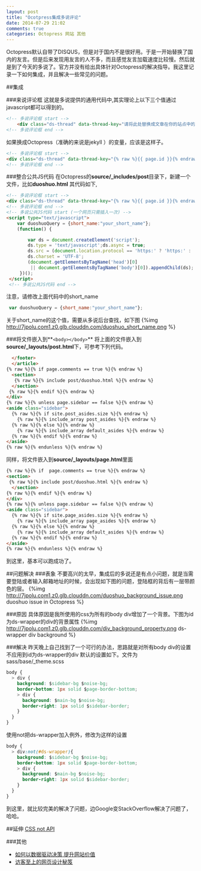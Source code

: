 ```yaml
---
layout: post
title: "Ocotpress集成多说评论"
date: 2014-07-29 21:02
comments: true
categories: Octopress 网站 其他
---
```


Octopress默认自带了DISQUS，但是对于国内不是很好用。于是一开始替换了国内的友言。但是后来发现用友言的人不多，而且感觉友言加载速度比较慢。然后就是到了今天的多说了。官方并没有给出具体针对Octopress的解决指导。我这里记录一下如何集成，并且解决一些常见的问题。

<!--more-->

##集成

###来说评论框
这就是多说提供的通用代码中,其实理论上以下三个值通过javascript都可以得到的。
```html linenos:false
<!-- 多说评论框 start -->
	<div class="ds-thread" data-thread-key="请将此处替换成文章在你的站点中的ID" data-title="请替换成文章的标题" data-url="请替换成文章的网址"></div>
<!-- 多说评论框 end -->
```
如果换成Octopress（准确的来说是jekyll ）的变量，应该是这样子。
```html linenos:false
<!-- 多说评论框 start -->
<div class="ds-thread" data-thread-key="{% raw %}{{ page.id }}{% endraw %}" data-title="{% raw %}{{ page.title }}{% endraw %}" data-url="{% raw %}{{site.url}}{{ page.url  }}{% endraw %}"></div>
<!-- 多说评论框 end -->
```

###整合公共JS代码
在Octopress的**source/_includes/post**目录下，新建一个文件，比如**duoshuo.html**
其代码如下,
```html source/_includes/post/duoshuo.html linenos:false
<!-- 多说评论框 start -->
<div class="ds-thread" data-thread-key="{% raw %}{{ page.id }}{% endraw %}" data-title="{% raw %}{{ page.title }}{% endraw %}" data-url="{% raw %}{{site.url}}{{ page.url  }}{% endraw %}"></div>
<!-- 多说评论框 end -->
<!-- 多说公共JS代码 start (一个网页只需插入一次) -->
<script type="text/javascript">
    var duoshuoQuery = {short_name:"your_short_name"};
    (function() {

        var ds = document.createElement('script');
        ds.type = 'text/javascript';ds.async = true;
        ds.src = (document.location.protocol == 'https:' ? 'https:' : 'http:') + '//static.duoshuo.com/embed.js';
        ds.charset = 'UTF-8';
        (document.getElementsByTagName('head')[0] 
         || document.getElementsByTagName('body')[0]).appendChild(ds);
     })();
 </script>
 <!-- 多说公共JS代码 end -->
```
注意，请修改上面代码中的short_name
```javascript linenos:false
 var duoshuoQuery = {short_name:"your_short_name"};
```
关于short_name的这个值，需要从多说后台查找，如下图
{%img http://7jpolu.com1.z0.glb.clouddn.com/duoshuo_short_name.png %}

###将文件嵌入到**`<body></body>`**
将上面的文件嵌入到**source/_layouts/post.html**下，可参考下列代码。
```html source/_layouts/post.html linenos:false
  </footer>
  </article>
{% raw %}{% if page.comments == true %}{% endraw %}
  <section>
   {% raw %}{% include post/duoshuo.html %}{% endraw %}
  </section>
 {% raw %}{% endif %}{% endraw %}
</div>
{% raw %}{% unless page.sidebar == false %}{% endraw %}
<aside class="sidebar">
  {% raw %}{% if site.post_asides.size %}{% endraw %}
    {% raw %}{% include_array post_asides %}{% endraw %}
  {% raw %}{% else %}{% endraw %}
    {% raw %}{% include_array default_asides %}{% endraw %}
  {% raw %}{% endif %}{% endraw %}
</aside>
{% raw %}{% endunless %}{% endraw %}
```

同样，将文件嵌入到**source/_layouts/page.html**里面
```html source/_layouts/page.html lineos:false
{% raw %}{% if  page.comments == true %}{% endraw %}
<section>
 {% raw %}{% include post/duoshuo.html %}{% endraw %}
  </section>
{% raw %}{% endif %}{% endraw %}
</div>
{% raw %}{% unless page.sidebar == false %}{% endraw %}
<aside class="sidebar">
  {% raw %}{% if site.page_asides.size %}{% endraw %}
    {% raw %}{% include_array page_asides %}{% endraw %}
  {% raw %}{% else %}{% endraw %}
    {% raw %}{% include_array default_asides %}{% endraw %}
  {% raw %}{% endif %}{% endraw %}
</aside>
{% raw %}{% endunless %}{% endraw %}
```
到这里，基本可以跑成功了。

##问题解决
###表象
不要高兴的太早，集成后的多说还是有点小问题，就是当需要登陆或者输入邮箱地址的时候，会出现如下图的问题，登陆框的背后有一层带颜色的层。
{%img http://7jpolu.com1.z0.glb.clouddn.com/duoshuo_background_issue.png duoshuo issue in Octopress %}

###原因
具体原因是我所使用的css为所有的body div增加了一个背景。下图为id为ds-wrapper的div的背景属性
{%img http://7jpolu.com1.z0.glb.clouddn.com/div_background_property.png ds-wrapper div background %}

###解决
昨天晚上自己找到了一个可行的办法，思路就是对所有body div的设置不应用到id为ds-wrapper的div
默认的设置如下。文件为sass/base/_theme.scss
```css sass/base/_theme.scss linenos:false
body {
  > div {
    background: $sidebar-bg $noise-bg;
    border-bottom: 1px solid $page-border-bottom;
    > div {
      background: $main-bg $noise-bg;
      border-right: 1px solid $sidebar-border;
    }
  }
}
```
使用not把ds-wrapper加入例外，修改为这样的设置
```css sass/base/_theme.scss linenos:false
body {
  > div:not(#ds-wrapper){
    background: $sidebar-bg $noise-bg;
    border-bottom: 1px solid $page-border-bottom;
    > div {
      background: $main-bg $noise-bg;
      border-right: 1px solid $sidebar-border;
    }
  }
}

```

到这里，就比较完美的解决了问题，边Google变StackOverflow解决了问题了，哈哈。

##延伸
<a href="https://developer.mozilla.org/en-US/docs/Web/CSS/%3anot?redirectlocale=en-US&redirectslug=CSS%2F%3Anot" target="_blank">CSS not API</a>

###其他
  * <a href="http://www.amazon.cn/gp/product/B00B01LKQ6/ref=as_li_tf_tl?ie=UTF8&camp=536&creative=3200&creativeASIN=B00B01LKQ6&linkCode=as2&tag=droidyue-23">如何以数据驱动决策,提升网站价值</a><img src="http://ir-cn.amazon-adsystem.com/e/ir?t=droidyue-23&l=as2&o=28&a=B00B01LKQ6" width="1" height="1" border="0" alt="" style="border:none !important; margin:0px !important;" />
  * <a href="http://www.amazon.cn/gp/product/B0011BTJV8/ref=as_li_tf_tl?ie=UTF8&camp=536&creative=3200&creativeASIN=B0011BTJV8&linkCode=as2&tag=droidyue-23">访客至上的网页设计秘笈</a><img src="http://ir-cn.amazon-adsystem.com/e/ir?t=droidyue-23&l=as2&o=28&a=B0011BTJV8" width="1" height="1" border="0" alt="" style="border:none !important; margin:0px !important;" />


